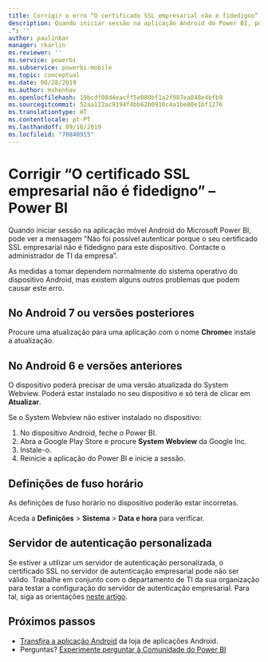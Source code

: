 ```yaml
---
title: Corrigir o erro “O certificado SSL empresarial não é fidedigno”
description: Quando iniciar sessão na aplicação Android do Power BI, pode ver a mensagem, "Não foi possível autenticar porque o seu certificado SSL empresarial não é fidedigno
.": ''
author: paulinbar
manager: rkarlin
ms.reviewer: ''
ms.service: powerbi
ms.subservice: powerbi-mobile
ms.topic: conceptual
ms.date: 08/28/2019
ms.author: mshenhav
ms.openlocfilehash: 19bcdf08d4eacff5e080bf1a2f987ea848e4bfb9
ms.sourcegitcommit: 52aa112ac9194f4bb62b0910c4a1be80e1bf1276
ms.translationtype: HT
ms.contentlocale: pt-PT
ms.lasthandoff: 09/16/2019
ms.locfileid: "70840915"
---
```

# <a name="fixing-corporate-ssl-certificate-is-untrusted---power-bi"></a>Corrigir “O certificado SSL empresarial não é fidedigno” – Power BI
Quando iniciar sessão na aplicação móvel Android do Microsoft Power BI, pode ver a mensagem "Não foi possível autenticar porque o seu certificado SSL empresarial não é fidedigno para este dispositivo. Contacte o administrador de TI da empresa”. 

As medidas a tomar dependem normalmente do sistema operativo do dispositivo Android, mas existem alguns outros problemas que podem causar este erro.

## <a name="on-android-7-or-later"></a>No Android 7 ou versões posteriores
Procure uma atualização para uma aplicação com o nome **Chrome**e instale a atualização.

## <a name="on-android-6-and-earlier"></a>No Android 6 e versões anteriores
O dispositivo poderá precisar de uma versão atualizada do System Webview. Poderá estar instalado no seu dispositivo e só terá de clicar em **Atualizar**.

Se o System Webview não estiver instalado no dispositivo:

1. No dispositivo Android, feche o Power BI.
2. Abra a Google Play Store e procure **System Webview** da Google Inc.
3. Instale-o.
4. Reinicie a aplicação do Power BI e inicie a sessão.

## <a name="time-zone-settings"></a>Definições de fuso horário
As definições de fuso horário no dispositivo poderão estar incorretas. 

Aceda a **Definições** > **Sistema** > **Data e hora** para verificar.

## <a name="custom-authentication-server"></a>Servidor de autenticação personalizada
Se estiver a utilizar um servidor de autenticação personalizada, o certificado SSL no servidor de autenticação empresarial pode não ser válido. Trabalhe em conjunto com o departamento de TI da sua organização para testar a configuração do servidor de autenticação empresarial. Para tal, siga as orientações [neste artigo](https://support.microsoft.com/en-us/help/3203929/using-adal-to-authenticate-from-android-devices-fails-if-additional-ce).

## <a name="next-steps"></a>Próximos passos
* [Transfira a aplicação Android](http://go.microsoft.com/fwlink/?LinkID=544867) da loja de aplicações Android.
* Perguntas? [Experimente perguntar à Comunidade do Power BI](http://community.powerbi.com/) 


